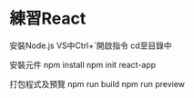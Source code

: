 # 練習React

安裝Node.js
VS中Ctrl+`開啟指令
cd至目錄中

安裝元件
npm install
npm init react-app

打包程式及預覽
npm run build
npm run preview
